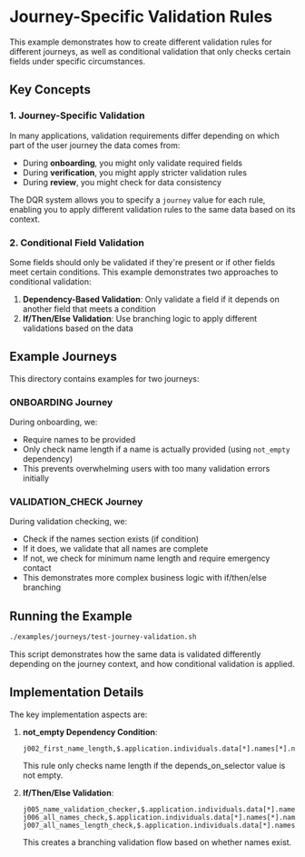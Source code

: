 # Journey-Specific Validation Rules

This example demonstrates how to create different validation rules for different journeys, as well as conditional validation that only checks certain fields under specific circumstances.

## Key Concepts

### 1. Journey-Specific Validation

In many applications, validation requirements differ depending on which part of the user journey the data comes from:

- During **onboarding**, you might only validate required fields
- During **verification**, you might apply stricter validation rules
- During **review**, you might check for data consistency

The DQR system allows you to specify a `journey` value for each rule, enabling you to apply different validation rules to the same data based on its context.

### 2. Conditional Field Validation

Some fields should only be validated if they're present or if other fields meet certain conditions. This example demonstrates two approaches to conditional validation:

1. **Dependency-Based Validation**: Only validate a field if it depends on another field that meets a condition
2. **If/Then/Else Validation**: Use branching logic to apply different validations based on the data

## Example Journeys

This directory contains examples for two journeys:

### ONBOARDING Journey

During onboarding, we:
- Require names to be provided
- Only check name length if a name is actually provided (using `not_empty` dependency)
- This prevents overwhelming users with too many validation errors initially

### VALIDATION_CHECK Journey 

During validation checking, we:
- Check if the names section exists (if condition)
- If it does, we validate that all names are complete
- If not, we check for minimum name length and require emergency contact
- This demonstrates more complex business logic with if/then/else branching

## Running the Example

```bash
./examples/journeys/test-journey-validation.sh
```

This script demonstrates how the same data is validated differently depending on the journey context, and how conditional validation is applied.

## Implementation Details

The key implementation aspects are:

1. **not_empty Dependency Condition**:
   ```csv
   j002_first_name_length,$.application.individuals.data[*].names[*].name.first,min_length:2,application.individuals.names.name.first,ONBOARDING,ALL,$.application.individuals.data[*].names[*].name.first,not_empty,standard,
   ```
   This rule only checks name length if the depends_on_selector value is not empty.

2. **If/Then/Else Validation**:
   ```csv
   j005_name_validation_checker,$.application.individuals.data[*].names[*],required,application.individuals.names,VALIDATION_CHECK,ALL,,,if,
   j006_all_names_check,$.application.individuals.data[*].names[*].name,required,application.individuals.names.name,VALIDATION_CHECK,ALL,,,then,j005_name_validation_checker
   j007_all_names_length_check,$.application.individuals.data[*].names[*].name.first,min_length:3,application.individuals.names.name.first,VALIDATION_CHECK,ALL,,,else,j005_name_validation_checker
   ```
   This creates a branching validation flow based on whether names exist.
